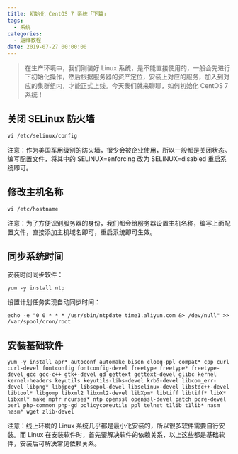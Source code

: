 ```yaml
---
title: 初始化 CentOS 7 系统「下篇」
tags:
  - 系统
categories:
  - 运维教程
date: 2019-07-27 00:00:00
---
```


> 在生产环境中，我们刚装好 Linux 系统，是不能直接使用的，一般会先进行下初始化操作，然后根据服务器的资产定位，安装上对应的服务，加入到对应的集群组内，才能正式上线。今天我们就来聊聊，如何初始化 CentOS 7 系统！

<!-- more -->

## 关闭 SELinux 防火墙

```
vi /etc/selinux/config
```

注意：作为美国军用级别的防火墙，很少会被企业使用，所以一般都是关闭状态。编写配置文件，将其中的 SELINUX=enforcing 改为 SELINUX=disabled 重启系统即可。

## 修改主机名称

```
vi /etc/hostname
```

注意：为了方便识别服务器的身份，我们都会给服务器设置主机名称，编写上面配置文件，直接添加主机域名即可，重启系统即可生效。

## 同步系统时间

安装时间同步软件：

```
yum -y install ntp
```

设置计划任务实现自动同步时间：

```
echo -e "0 0 * * * /usr/sbin/ntpdate time1.aliyun.com &> /dev/null" >> /var/spool/cron/root
```

## 安装基础软件

```
yum -y install apr* autoconf automake bison cloog-ppl compat* cpp curl curl-devel fontconfig fontconfig-devel freetype freetype* freetype-devel gcc gcc-c++ gtk+-devel gd gettext gettext-devel glibc kernel kernel-headers keyutils keyutils-libs-devel krb5-devel libcom_err-devel libpng* libjpeg* libsepol-devel libselinux-devel libstdc++-devel libtool* libgomp libxml2 libxml2-devel libXpm* libtiff libtiff* libX* libxml* make mpfr ncurses* ntp openssl openssl-devel patch pcre-devel perl php-common php-gd policycoreutils ppl telnet t1lib t1lib* nasm nasm* wget zlib-devel
```

注意：线上环境的 Linux 系统几乎都是最小化安装的，所以很多软件需要自行安装。而 Linux 在安装软件时，首先要解决软件的依赖关系，以上这些都是基础软件，安装后可解决常见依赖关系。